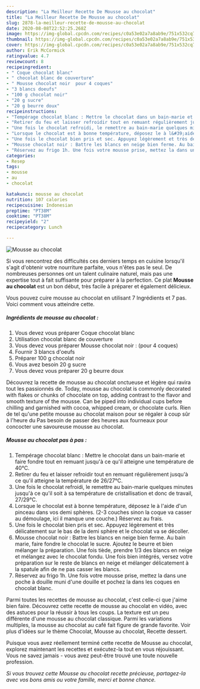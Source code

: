 ```yaml
---
description: "La Meilleur Recette De Mousse au chocolat"
title: "La Meilleur Recette De Mousse au chocolat"
slug: 2878-la-meilleur-recette-de-mousse-au-chocolat
date: 2020-08-08T22:52:25.268Z
image: https://img-global.cpcdn.com/recipes/c0a53e02a7a8ab9e/751x532cq70/mousse-au-chocolat-photo-principale-de-la-recette.jpg
thumbnail: https://img-global.cpcdn.com/recipes/c0a53e02a7a8ab9e/751x532cq70/mousse-au-chocolat-photo-principale-de-la-recette.jpg
cover: https://img-global.cpcdn.com/recipes/c0a53e02a7a8ab9e/751x532cq70/mousse-au-chocolat-photo-principale-de-la-recette.jpg
author: Erik McCormick
ratingvalue: 4.7
reviewcount: 8
recipeingredient:
- " Coque chocolat blanc"
- " chocolat blanc de couverture"
- " Mousse chocolat noir  pour 4 coques"
- "3 blancs doeufs"
- "100 g chocolat noir"
- "20 g sucre"
- "20 g beurre doux"
recipeinstructions:
- "Tempérage chocolat blanc : Mettre le chocolat dans un bain-marie et faire fondre tout en remuant jusqu&#39;à ce qu&#39;il atteigne une température de 40°C."
- "Retirer du feu et laisser refroidir tout en remuant régulièrement jusqu&#39;à ce qu&#39;il atteigne la température de 26/27°C."
- "Une fois le chocolat refroidi, le remettre au bain-marie quelques minutes jusqu&#39;à ce qu&#39;il soit à sa température de cristallisation et donc de travail, 27/29°C."
- "Lorsque le chocolat est à bonne température, déposez le à l&#39;aide d&#39;un pinceau dans vos demi sphères. (2-3 couches sinon la coque va casser au démoulage, ici il manque une couche.) Réservez au frais."
- "Une fois le chocolat bien pris et sec. Appuyez légèrement et très délicatement sur le bas de la demi sphère et le chocolat va se décoller."
- "Mousse chocolat noir : Battre les blancs en neige bien ferme. Au bain marie, faire fondre le chocolat le sucre. Ajoutez le beurre et bien mélanger la préparation. Une fois tiède, prendre 1/3 des blancs en neige et mélangez avec le chocolat fondu. Une fois bien intégrés, versez votre préparation sur le reste de blancs en neige et mélanger délicatement à la spatule afin de ne pas casser les blancs."
- "Réservez au frigo 1h. Une fois votre mousse prise, mettez la dans une poche à douille muni d&#39;une douille et pochez la dans les coques en chocolat blanc."
categories:
- Resep
tags:
- mousse
- au
- chocolat

katakunci: mousse au chocolat 
nutrition: 107 calories
recipecuisine: Indonesian
preptime: "PT38M"
cooktime: "PT38M"
recipeyield: "2"
recipecategory: Lunch

---
```



![Mousse au chocolat](https://img-global.cpcdn.com/recipes/c0a53e02a7a8ab9e/751x532cq70/mousse-au-chocolat-photo-principale-de-la-recette.jpg)

Si vous rencontrez des difficultés ces derniers temps en cuisine lorsqu'il s'agit d'obtenir votre nourriture parfaite, vous n'êtes pas le seul. De nombreuses personnes ont un talent culinaire naturel, mais pas une expertise tout à fait suffisante pour préparer à la perfection. Ce plat <strong> Mousse au chocolat </strong> est un bon début, très facile à préparer et également délicieux.

<!--inarticleads1-->

Vous pouvez cuire mousse au chocolat en utilisant 7 Ingrédients et 7 pas. Voici comment vous atteindre cette.

##### Ingrédients de mousse au chocolat :

1. Vous devez vous préparer  Coque chocolat blanc
1. Utilisation  chocolat blanc de couverture
1. Vous devez vous préparer  Mousse chocolat noir : (pour 4 coques)
1. Fournir 3 blancs d&#39;oeufs
1. Préparer 100 g chocolat noir
1. Vous avez besoin 20 g sucre
1. Vous devez vous préparer 20 g beurre doux


Découvrez la recette de mousse au chocolat onctueuse et légère qui ravira tout les passionnés de. Today, mousse au chocolat is commonly decorated with flakes or chunks of chocolate on top, adding contrast to the flavor and smooth texture of the mousse. Can be piped into individual cups before chilling and garnished with cocoa, whipped cream, or chocolate curls. Rien de tel qu&#39;une petite mousse au chocolat maison pour se régaler à coup sûr à l&#39;heure du Pas besoin de passer des heures aux fourneaux pour concocter une savoureuse mousse au chocolat. 

<!--inarticleads2-->

##### Mousse au chocolat pas à pas :

1. Tempérage chocolat blanc : Mettre le chocolat dans un bain-marie et faire fondre tout en remuant jusqu&#39;à ce qu&#39;il atteigne une température de 40°C.
1. Retirer du feu et laisser refroidir tout en remuant régulièrement jusqu&#39;à ce qu&#39;il atteigne la température de 26/27°C.
1. Une fois le chocolat refroidi, le remettre au bain-marie quelques minutes jusqu&#39;à ce qu&#39;il soit à sa température de cristallisation et donc de travail, 27/29°C.
1. Lorsque le chocolat est à bonne température, déposez le à l&#39;aide d&#39;un pinceau dans vos demi sphères. (2-3 couches sinon la coque va casser au démoulage, ici il manque une couche.) Réservez au frais.
1. Une fois le chocolat bien pris et sec. Appuyez légèrement et très délicatement sur le bas de la demi sphère et le chocolat va se décoller.
1. Mousse chocolat noir : Battre les blancs en neige bien ferme. Au bain marie, faire fondre le chocolat le sucre. Ajoutez le beurre et bien mélanger la préparation. Une fois tiède, prendre 1/3 des blancs en neige et mélangez avec le chocolat fondu. Une fois bien intégrés, versez votre préparation sur le reste de blancs en neige et mélanger délicatement à la spatule afin de ne pas casser les blancs.
1. Réservez au frigo 1h. Une fois votre mousse prise, mettez la dans une poche à douille muni d&#39;une douille et pochez la dans les coques en chocolat blanc.


Parmi toutes les recettes de mousse au chocolat, c&#39;est celle-ci que j&#39;aime bien faire. Découvrez cette recette de mousse au chocolat en vidéo, avec des astuces pour la réussir à tous les coups. La texture est un peu différente d&#39;une mousse au chocolat classique. Parmi les variations multiples, la mousse au chocolat au café fait figure de grande favorite. Voir plus d&#39;idées sur le thème Chocolat, Mousse au chocolat, Recette dessert. 

<!--inarticleads1-->

<p>
Puisque vous avez réellement terminé cette recette de Mousse au chocolat, explorez maintenant les recettes et exécutez-la tout en vous réjouissant. Vous ne savez jamais - vous avez peut-être trouvé une toute nouvelle profession.
</p>

<p>
<i>Si vous trouvez cette Mousse au chocolat recette précieuse, partagez-la avec vos bons amis ou votre famille, merci et bonne chance.</i>
</p>
